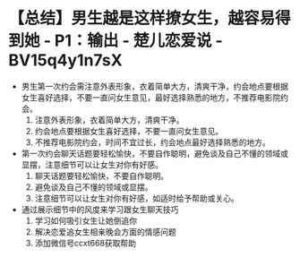 # 【总结】男生越是这样撩女生，越容易得到她 - P1：输出 - 楚儿恋爱说 - BV15q4y1n7sX

-   男生第一次约会需注意外表形象，衣着简单大方，清爽干净，约会地点要根据女生喜好选择，不要一直问女生意见，最好选择熟悉的地方，不推荐电影院约会。
    1.  注意外表形象，衣着简单大方，清爽干净。
    2.  约会地点要根据女生喜好选择，不要一直问女生意见。
    3.  不推荐电影院约会，时间不宜过长，约会地点最好选择熟悉的地方。
-   第一次约会聊天话题要轻松愉快，不要自作聪明，避免谈及自己不懂的领域或显摆，注意细节可以让女生对你有好感。
    1.  聊天话题要轻松愉快，不要自作聪明。
    2.  避免谈及自己不懂的领域或显摆。
    3.  注意细节可以让女生对你有好感，如适时给予帮助或关心。
-   通过展示细节中的风度来学习跟女生聊天技巧
    1.  学习如何吸引女生让她倒追你
    2.  解决恋爱追女生相亲晚会方面的情感问题
    3.  添加微信号ccxt668获取帮助